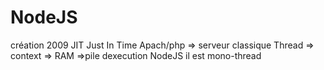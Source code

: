 # NodeJS
création 2009 
JIT Just In Time
Apach/php => serveur classique Thread => context => RAM =>pile dexecution
NodeJS il est mono-thread 
